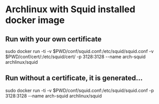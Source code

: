 # Archlinux with Squid installed docker image

## Run with your own certificate

sudo docker run -ti -v $PWD/conf/squid.conf:/etc/squid/squid.conf -v $PWD/conf/cert/:/etc/squid/cert/ -p 3128:3128 --name arch-squid archlinux/squid

## Run without a certificate, it is generated...

sudo docker run -ti -v $PWD/conf/squid.conf:/etc/squid/squid.conf -p 3128:3128 --name arch-squid archlinux/squid
